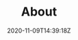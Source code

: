 ---
title: "About"
date: 2020-11-09T14:39:18Z
draft: false
color: "white"
brags: [
    "For the past 9 years I've been in leadership positions and part of growing a company from 5 to 100 employees.",
    ":chart_with_upwards_trend:",
    "Since starting within IT in 2004 I've dealt mostly with games development and web, but I've figured that it does not matter what I do. The fun lies in the creation process.",
    ":construction:",
    "I have good understanding of the fundamentals of the modern software development setup including VCSs, package managers, artifact managers and registries, build systems etc.",
    ":coffee:",
    "I like the overall DevOps concepts of value streams and finding good ways of visualizing and automating the regular flow of work.",
    'img/plantuml.png',
    "I enjoy fiddling with Node.js and trying to keep up in the fast-moving JavaScript community.",
    'img/npm.png',
    "I have spend a lots of time in a love/hate relationship with Jenkins and it's myriad of plugins.",
    ":white_check_mark:",
    "I have a decent understanding of cloud. I've seen the light in the configuration tunnel (embraced IaC principles with Serverless Framework, CloudFormation templates, Ansible playbooks and more).",
    'img/aws.png',
    ':cloud:',
    '"Defer commitment" is my favorite Lean principle. Architect your solution so that fewer commitments are irreversible. Defer commitment on irreversible decisions to the latest point possible.',
    ":point_up:",
    "I believe that rules are meant to be <s>broken</s> understood and followed if and when they make sense and auto tested in any way possible.",
    ":interrobang:",
    "I prefer working with Unix-like operating systems. Linux for back-end/cloud, MacOS for front-end.",
    "I've made countless poor decisions and solutions that did not survive the test of time (hopefully a few good ones too:)).",
    ":sweat_smile:"
]
---